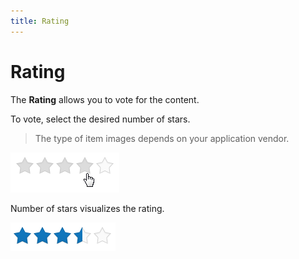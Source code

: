 ```yaml
---
title: Rating
---
```

# Rating
The **Rating** allows you to vote for the content.

To vote, select the desired number of stars.

> The type of item images depends on your application vendor.

![Voting](../images/img24198.png)

Number of stars visualizes the rating.

![Rating Voting](../images/img24199.png)
